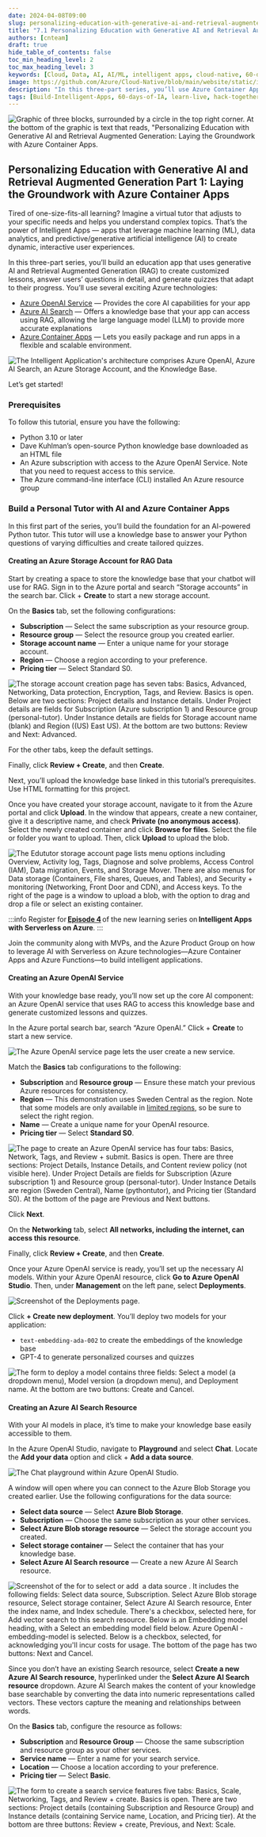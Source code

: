 ```yaml
---
date: 2024-04-08T09:00
slug: personalizing-education-with-generative-ai-and-retrieval-augmented-generation-1
title: "7.1 Personalizing Education with Generative AI and Retrieval Augmented Generation Part 1"
authors: [cnteam]
draft: true
hide_table_of_contents: false
toc_min_heading_level: 2
toc_max_heading_level: 3
keywords: [Cloud, Data, AI, AI/ML, intelligent apps, cloud-native, 60-days, enterprise apps, digital experiences, app modernization, serverless, ai apps]
image: https://github.com/Azure/Cloud-Native/blob/main/website/static/img/ogImage.png
description: "In this three-part series, you’ll use Azure Container Apps, Azure OpenAI Service, and Retrieval Augmented Generation to create a personal tutor chatbot that dynamically adjusts educational materials and quizzes based on user interactions. This article shows how to set up the core Azure AI services required to build your Intelligent App." 
tags: [Build-Intelligent-Apps, 60-days-of-IA, learn-live, hack-together, community-buzz, ask-the-expert, azure-kubernetes-service, azure-functions, azure-openai, azure-container-apps, azure-cosmos-db, github-copilot, github-codespaces, github-actions]
---
```


<head> 
  <meta property="og:url" content="https://azure.github.io/cloud-native/60daysofia/personalizing-education-with-generative-ai-and-retrieval-augmented-generation-1"/>
  <meta property="og:type" content="website"/> 
  <meta property="og:title" content="Build Intelligent Apps | AI Apps on Azure"/> 
  <meta property="og:description" content="In this three-part series, you’ll use Azure Container Apps, Azure OpenAI Service, and Retrieval Augmented Generation to create a personal tutor chatbot that dynamically adjusts educational materials and quizzes based on user interactions. This article shows how to set up the core Azure AI services required to build your Intelligent App."/> 
  <meta property="og:image" content="https://github.com/Azure/Cloud-Native/blob/main/website/static/img/ogImage.png"/> 
  <meta name="twitter:url" content="https://azure.github.io/Cloud-Native/60daysofIA/personalizing-education-with-generative-ai-and-retrieval-augmented-generation-1" /> 
  <meta name="twitter:title" content="Build Intelligent Apps | AI Apps on Azure" />
 <meta name="twitter:description" content="In this three-part series, you’ll use Azure Container Apps, Azure OpenAI Service, and Retrieval Augmented Generation to create a personal tutor chatbot that dynamically adjusts educational materials and quizzes based on user interactions. This article shows how to set up the core Azure AI services required to build your Intelligent App." />
  <meta name="twitter:image" content="https://azure.github.io/Cloud-Native/img/ogImage.png" /> 
  <meta name="twitter:card" content="summary_large_image" /> 
  <meta name="twitter:creator" content="@devanshidiaries" /> 
  <link rel="canonical" href="https://azure.github.io/Cloud-Native/60daysofIA/personalizing-education-with-generative-ai-and-retrieval-augmented-generation-1" /> 
</head> 

<!-- End METADATA -->

![Graphic of three blocks, surrounded by a circle in the top right corner. At the bottom of the graphic is text that reads, "Personalizing Education with Generative AI and Retrieval Augmented Generation: Laying the Groundwork with Azure Container Apps.](../../static/img/60-days-of-ia/blogs/2024-04-08/7-1-1.jpeg)

## Personalizing Education with Generative AI and Retrieval Augmented Generation Part 1: Laying the Groundwork with Azure Container Apps

Tired of one-size-fits-all learning? Imagine a virtual tutor that adjusts to your specific needs and helps you understand complex topics. That’s the power of Intelligent Apps — apps that leverage machine learning (ML), data analytics, and predictive/generative artificial intelligence (AI) to create dynamic, interactive user experiences.

In this three-part series, you’ll build an education app that uses generative AI and Retrieval Augmented Generation (RAG) to create customized lessons, answer users’ questions in detail, and generate quizzes that adapt to their progress. You’ll use several exciting Azure technologies:

* [Azure OpenAI Service](https://azure.microsoft.com/products/ai-services/openai-service?ocid=buildia24_60days_blogs) — Provides the core AI capabilities for your app
* [Azure AI Search](https://azure.microsoft.com/products/ai-services/ai-search?ocid=buildia24_60days_blogs) — Offers a knowledge base that your app can access using RAG, allowing the large language model (LLM) to provide more accurate explanations
* [Azure Container Apps](https://azure.microsoft.com/products/container-apps?ocid=buildia24_60days_blogs) — Lets you easily package and run apps in a flexible and scalable environment.

![The Intelligent Application's architecture comprises Azure OpenAI, Azure AI Search, an Azure Storage Account, and the Knowledge Base.](../../static/img/60-days-of-ia/blogs/2024-04-08/7-1-2.png)

Let’s get started!

### Prerequisites

To follow this tutorial, ensure you have the following:

* Python 3.10 or later
* Dave Kuhlman’s open-source Python knowledge base downloaded as an HTML file
* An Azure subscription with access to the Azure OpenAI Service. Note that you need to request access to this service.
* The Azure command-line interface (CLI) installed
An Azure resource group

### Build a Personal Tutor with AI and Azure Container Apps

In this first part of the series, you’ll build the foundation for an AI-powered Python tutor. This tutor will use a knowledge base to answer your Python questions of varying difficulties and create tailored quizzes.

#### Creating an Azure Storage Account for RAG Data

Start by creating a space to store the knowledge base that your chatbot will use for RAG. Sign in to the Azure portal and search “Storage accounts” in the search bar. Click + **Create** to start a new storage account.

On the **Basics** tab, set the following configurations:

* **Subscription** — Select the same subscription as your resource group.
* **Resource group** — Select the resource group you created earlier.
* **Storage account name** — Enter a unique name for your storage account.
* **Region** — Choose a region according to your preference.
* **Pricing tier** — Select Standard S0.

![The storage account creation page has seven tabs: Basics, Advanced, Networking, Data protection, Encryption, Tags, and Review. Basics is open. Below are two sections: Project details and Instance details. Under Project details are fields for Subscription (Azure subscription 1) and Resource group (personal-tutor). Under Instance details are fields for Storage account name (blank) and Region ((US) East US). At the bottom are two buttons: Review and Next: Advanced.](../../static/img/60-days-of-ia/blogs/2024-04-08/7-1-3.png)

For the other tabs, keep the default settings.

Finally, click **Review + Create**, and then **Create**.

Next, you’ll upload the knowledge base linked in this tutorial’s prerequisites. Use HTML formatting for this project.

Once you have created your storage account, navigate to it from the Azure portal and click **Upload**. In the window that appears, create a new container, give it a descriptive name, and check **Private (no anonymous access)**. Select the newly created container and click **Browse for files**. Select the file or folder you want to upload. Then, click **Upload** to upload the blob.

![The Edututor storage account page lists menu options including Overview, Activity log, Tags, Diagnose and solve problems, Access Control (IAM), Data migration, Events, and Storage Mover. There are also menus for Data storage (Containers, File shares, Queues, and Tables), and Security + monitoring (Networking, Front Door and CDN), and Access keys. To the right of the page is a window to upload a blob, with the option to drag and drop a file or select an existing container.](../../static/img/60-days-of-ia/blogs/2024-04-08/7-1-4.jpeg)

:::info
Register for **[Episode 4](https://aka.ms/serverless-learn-live/ep4?ocid=buildia24_60days_blogs)** of the new learning series on **Intelligent Apps with Serverless on Azure**.
:::

Join the community along with MVPs, and the Azure Product Group on how to leverage AI with Serverless on Azure technologies—Azure Container Apps and Azure Functions—to build intelligent applications.

#### Creating an Azure OpenAI Service

With your knowledge base ready, you’ll now set up the core AI component: an Azure OpenAI service that uses RAG to access this knowledge base and generate customized lessons and quizzes.

In the Azure portal search bar, search “Azure OpenAI.” Click + **Create** to start a new service.

![The Azure OpenAI service page lets the user create a new service.](../../static/img/60-days-of-ia/blogs/2024-04-08/7-1-5.png)

Match the **Basics** tab configurations to the following:

* **Subscription** and **Resource group** — Ensure these match your previous Azure resources for consistency.
* **Region** — This demonstration uses Sweden Central as the region. Note that some models are only available in [limited regions](https://learn.microsoft.com/en-us/azure/ai-services/openai/concepts/models#gpt-4-and-gpt-4-turbo-preview), so be sure to select the right region.
* **Name** — Create a unique name for your OpenAI resource.
* **Pricing tier** — Select **Standard S0**.

![The page to create an Azure OpenAI service has four tabs: Basics, Network, Tags, and Review + submit. Basics is open. There are three sections: Project Details, Instance Details, and Content review policy (not visible here). Under Project Details are fields for Subscription (Azure subscription 1) and Resource group (personal-tutor). Under Instance Details are region (Sweden Central), Name (pythontutor), and Pricing tier (Standard S0). At the bottom of the page are Previous and Next buttons.](../../static/img/60-days-of-ia/blogs/2024-04-08/7-1-6.png)

Click **Next**.

On the **Networking** tab, select **All networks, including the internet, can access this resource**. 

Finally, click **Review + Create**, and then **Create**. 

Once your Azure OpenAI service is ready, you’ll set up the necessary AI models. Within your Azure OpenAI resource, click **Go to Azure OpenAI Studio**. Then, under **Management** on the left pane, select **Deployments**.

![Screenshot of the Deployments page.](../../static/img/60-days-of-ia/blogs/2024-04-08/7-1-7.png)

Click **+ Create new deployment**. You’ll deploy two models for your application:

* `text-embedding-ada-002` to create the embeddings of the knowledge base
* GPT-4 to generate personalized courses and quizzes

![The form to deploy a model contains three fields: Select a model (a dropdown menu), Model version (a dropdown menu), and Deployment name. At the bottom are two buttons: Create and Cancel.](../../static/img/60-days-of-ia/blogs/2024-04-08/7-1-8.png)

#### Creating an Azure AI Search Resource

With your AI models in place, it’s time to make your knowledge base easily accessible to them.

In the Azure OpenAI Studio, navigate to **Playground** and select **Chat**. Locate the **Add your data** option and click + **Add a data source**.

![The Chat playground within Azure OpenAI Studio.](../../static/img/60-days-of-ia/blogs/2024-04-08/7-1-9.png)

A window will open where you can connect to the Azure Blob Storage you created earlier. Use the following configurations for the data source:

* **Select data source** — Select **Azure Blob Storage**.
* **Subscription** — Choose the same subscription as your other services.
* **Select Azure Blob storage resource** — Select the storage account you created.
* **Select storage container** — Select the container that has your knowledge base.
* **Select Azure AI Search resource** — Create a new Azure AI Search resource.

![Screenshot of the for to select or add  a data source . It includes the following fields: Select data source, Subscription. Select Azure Blob storage resource, Select storage container, Select Azure AI Search resource, Enter the index name, and Index schedule. There's a checkbox, selected here, for Add vector search to this search resource. Below is an Embedding model heading, with a Select an embedding model field below. Azure OpenAI - embedding-model is selected. Below is a checkbox, selected, for acknowledging you'll incur costs for usage. The bottom of the page has two buttons: Next and Cancel.](../../static/img/60-days-of-ia/blogs/2024-04-08/7-1-10.png)

Since you don’t have an existing Search resource, select **Create a new Azure AI Search resource**, hyperlinked under the **Select Azure AI Search resource** dropdown. Azure AI Search makes the content of your knowledge base searchable by converting the data into numeric representations called vectors. These vectors capture the meaning and relationships between words.

On the **Basics** tab, configure the resource as follows:

* **Subscription** and **Resource Group** — Choose the same subscription and resource group as your other services.
* **Service name** — Enter a name for your search service.
* **Location** — Choose a location according to your preference.
* **Pricing tier** — Select **Basic**.

![The form to create a search service features five tabs: Basics, Scale, Networking, Tags, and Review + create. Basics is open. There are two sections: Project details (containing Subscription and Resource Group) and Instance details (containing Service name, Location, and Pricing tier). At the bottom are three buttons: Review + create, Previous, and Next: Scale.](../../static/img/60-days-of-ia/blogs/2024-04-08/7-1-11.png)

